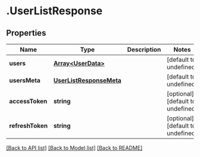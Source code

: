 # .UserListResponse

## Properties

Name | Type | Description | Notes
------------ | ------------- | ------------- | -------------
**users** | [**Array&lt;UserData&gt;**](UserData.md) |  | [default to undefined]
**usersMeta** | [**UserListResponseMeta**](UserListResponseMeta.md) |  | [default to undefined]
**accessToken** | **string** |  | [optional] [default to undefined]
**refreshToken** | **string** |  | [optional] [default to undefined]


[[Back to API list]](../README.md#documentation-for-api-endpoints) [[Back to Model list]](../README.md#documentation-for-models) [[Back to README]](../README.md)
